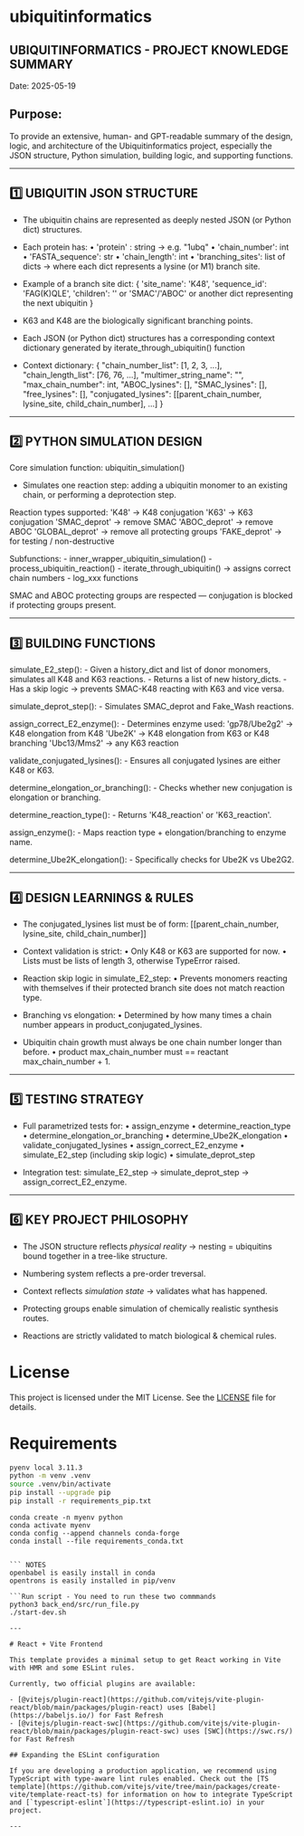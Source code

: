 # ubiquitinformatics

UBIQUITINFORMATICS - PROJECT KNOWLEDGE SUMMARY
-----------------------------------------------
Date: 2025-05-19

Purpose:
--------
To provide an extensive, human- and GPT-readable summary of the design, logic, and architecture of the Ubiquitinformatics project,
especially the JSON structure, Python simulation, building logic, and supporting functions.

-----------------------------------------------
1️⃣ UBIQUITIN JSON STRUCTURE
-----------------------------------------------

- The ubiquitin chains are represented as deeply nested JSON (or Python dict) structures.
- Each protein has:
    • 'protein' : string → e.g. "1ubq"
    • 'chain_number': int
    • 'FASTA_sequence': str
    • 'chain_length': int
    • 'branching_sites': list of dicts → where each dict represents a lysine (or M1) branch site.

- Example of a branch site dict:
    {
        'site_name': 'K48',
        'sequence_id': 'FAG(K)QLE',
        'children': '' or 'SMAC'/'ABOC' or another dict representing the next ubiquitin
    }

- K63 and K48 are the biologically significant branching points.

- Each JSON (or Python dict) structures has a corresponding context dictionary generated by iterate_through_ubiquitin() function
- Context dictionary:
    {
        "chain_number_list": [1, 2, 3, ...],
        "chain_length_list": [76, 76, ...],
        "multimer_string_name": "",
        "max_chain_number": int,
        "ABOC_lysines": [],
        "SMAC_lysines": [],
        "free_lysines": [],
        "conjugated_lysines": [[parent_chain_number, lysine_site, child_chain_number], ...]
    }

-----------------------------------------------
2️⃣ PYTHON SIMULATION DESIGN
-----------------------------------------------

Core simulation function: ubiquitin_simulation()
- Simulates one reaction step: adding a ubiquitin monomer to an existing chain, or performing a deprotection step.

Reaction types supported:
    'K48' → K48 conjugation
    'K63' → K63 conjugation
    'SMAC_deprot' → remove SMAC
    'ABOC_deprot' → remove ABOC
    'GLOBAL_deprot' → remove all protecting groups
    'FAKE_deprot' → for testing / non-destructive

Subfunctions:
    - inner_wrapper_ubiquitin_simulation()
    - process_ubiquitin_reaction()
    - iterate_through_ubiquitin() → assigns correct chain numbers
    - log_xxx functions

SMAC and ABOC protecting groups are respected — conjugation is blocked if protecting groups present.

-----------------------------------------------
3️⃣ BUILDING FUNCTIONS
-----------------------------------------------

simulate_E2_step():
    - Given a history_dict and list of donor monomers, simulates all K48 and K63 reactions.
    - Returns a list of new history_dicts.
    - Has a skip logic → prevents SMAC-K48 reacting with K63 and vice versa.

simulate_deprot_step():
    - Simulates SMAC_deprot and Fake_Wash reactions.

assign_correct_E2_enzyme():
    - Determines enzyme used:
        'gp78/Ube2g2' → K48 elongation from K48
        'Ube2K' → K48 elongation from K63 or K48 branching
        'Ubc13/Mms2' → any K63 reaction

validate_conjugated_lysines():
    - Ensures all conjugated lysines are either K48 or K63.

determine_elongation_or_branching():
    - Checks whether new conjugation is elongation or branching.

determine_reaction_type():
    - Returns 'K48_reaction' or 'K63_reaction'.

assign_enzyme():
    - Maps reaction type + elongation/branching to enzyme name.

determine_Ube2K_elongation():
    - Specifically checks for Ube2K vs Ube2G2.

-----------------------------------------------
4️⃣ DESIGN LEARNINGS & RULES
-----------------------------------------------

- The conjugated_lysines list must be of form:
    [[parent_chain_number, lysine_site, child_chain_number]]

- Context validation is strict:
    • Only K48 or K63 are supported for now.
    • Lists must be lists of length 3, otherwise TypeError raised.

- Reaction skip logic in simulate_E2_step:
    • Prevents monomers reacting with themselves if their protected branch site does not match reaction type.

- Branching vs elongation:
    • Determined by how many times a chain number appears in product_conjugated_lysines.

- Ubiquitin chain growth must always be one chain number longer than before.
    • product max_chain_number must == reactant max_chain_number + 1.

-----------------------------------------------
5️⃣ TESTING STRATEGY
-----------------------------------------------

- Full parametrized tests for:
    • assign_enzyme
    • determine_reaction_type
    • determine_elongation_or_branching
    • determine_Ube2K_elongation
    • validate_conjugated_lysines
    • assign_correct_E2_enzyme
    • simulate_E2_step (including skip logic)
    • simulate_deprot_step

- Integration test: simulate_E2_step → simulate_deprot_step → assign_correct_E2_enzyme.

-----------------------------------------------
6️⃣ KEY PROJECT PHILOSOPHY
-----------------------------------------------

- The JSON structure reflects *physical reality* → nesting = ubiquitins bound together in a tree-like structure.

- Numbering system reflects a pre-order treversal.

- Context reflects *simulation state* → validates what has happened.

- Protecting groups enable simulation of chemically realistic synthesis routes.

- Reactions are strictly validated to match biological & chemical rules.



# License

This project is licensed under the MIT License. See the [LICENSE](LICENSE) file for details.


# Requirements

```Bash
pyenv local 3.11.3
python -m venv .venv
source .venv/bin/activate
pip install --upgrade pip
pip install -r requirements_pip.txt

```

```Conda 
conda create -n myenv python
conda activate myenv
conda config --append channels conda-forge
conda install --file requirements_conda.txt


``` NOTES
openbabel is easily install in conda
opentrons is easily installed in pip/venv

```Run script - You need to run these two commmands
python3 back_end/src/run_file.py
./start-dev.sh

---

# React + Vite Frontend

This template provides a minimal setup to get React working in Vite with HMR and some ESLint rules.

Currently, two official plugins are available:

- [@vitejs/plugin-react](https://github.com/vitejs/vite-plugin-react/blob/main/packages/plugin-react) uses [Babel](https://babeljs.io/) for Fast Refresh
- [@vitejs/plugin-react-swc](https://github.com/vitejs/vite-plugin-react/blob/main/packages/plugin-react-swc) uses [SWC](https://swc.rs/) for Fast Refresh

## Expanding the ESLint configuration

If you are developing a production application, we recommend using TypeScript with type-aware lint rules enabled. Check out the [TS template](https://github.com/vitejs/vite/tree/main/packages/create-vite/template-react-ts) for information on how to integrate TypeScript and [`typescript-eslint`](https://typescript-eslint.io) in your project.

---